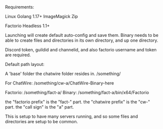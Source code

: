 Requirements:

Linux
Golang 1.17+
ImageMagick
Zip

Factorio Headless 1.1+

Launching will create default auto-config and save them.
Binary needs to be able to create files and directories in its own directory, and up one directory.

Discord token, guildid and channelid, and also factorio username and token are required.

Default path layout:

A 'base' folder the chatwire folder resides in.
/something/

For ChatWire:
/something/cw-a/ChatWire-Binary-here

Factorio:
/something/fact-a/
Binary:
/something/fact-a/bin/x64/Factorio

the "factorio prefix" is the "fact-" part.
the "chatwire prefix" is the "cw-" part.
the "call sign" is the "a" part.

This is setup to have many servers running, and so some files and directories are setup to be common.

